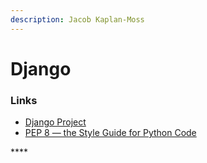 ```yaml
---
description: Jacob Kaplan-Moss
---
```


# Django

### Links

* [Django Project](https://www.djangoproject.com)
* [PEP 8 — the Style Guide for Python Code](https://pep8.org)

\*\*\*\*



